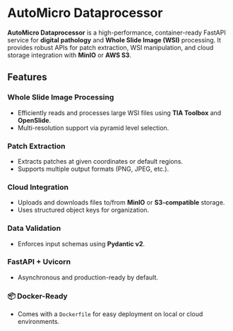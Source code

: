 # AutoMicro Dataprocessor

**AutoMicro Dataprocessor** is a high-performance, container-ready FastAPI service for **digital pathology** and **Whole Slide Image (WSI)** processing. It provides robust APIs for patch extraction, WSI manipulation, and cloud storage integration with **MinIO** or **AWS S3**.

## Features

### Whole Slide Image Processing
- Efficiently reads and processes large WSI files using **TIA Toolbox** and **OpenSlide**.
- Multi-resolution support via pyramid level selection.

### Patch Extraction
- Extracts patches at given coordinates or default regions.
- Supports multiple output formats (PNG, JPEG, etc.).

### Cloud Integration
- Uploads and downloads files to/from **MinIO** or **S3-compatible** storage.
- Uses structured object keys for organization.

### Data Validation
- Enforces input schemas using **Pydantic v2**.

### FastAPI + Uvicorn
- Asynchronous and production-ready by default.

### 📦 Docker-Ready
- Comes with a `Dockerfile` for easy deployment on local or cloud environments.
